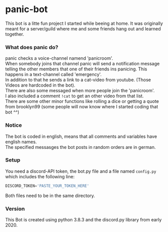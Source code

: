 # panic-bot

This bot is a litte fun project I started while beeing at home. 
It was originally meant for a server/guild where me and some friends hang out and learned together.  

### What does panic do?
panic checks a voice-channel namend 'panicroom'.  
When somebody joins that channel panic will send a notification message telling the other members that one of their friends ins panicing. This happens in a text-channel called 'emergency'.  
In addition to that he sends a link to a cat-video from youtube. (Those Videos are hardcoded in the bot).  
There are also some messaged when more people join the 'panicroom'.  
I also included a comment `!cat` to get an other video from that list.  
There are some other minor functions like rolling a dice or getting a quote from brooklyn99 (some people will now know where I started coding that bot ^^)  

### Notice
The bot is coded in english, means that all comments and variables have english names.  
The specified messasges the bot posts in random orders are in german.  

### Setup
You need a discord-API token, the bot.py file and a file named `config.py` which includes the following line:
```py
DISCORD_TOKEN='PASTE_YOUR_TOKEN_HERE'
```
Both files need to be in the same directory.  

### Version
This Bot is created using python 3.8.3 and the discord.py library from early 2020.